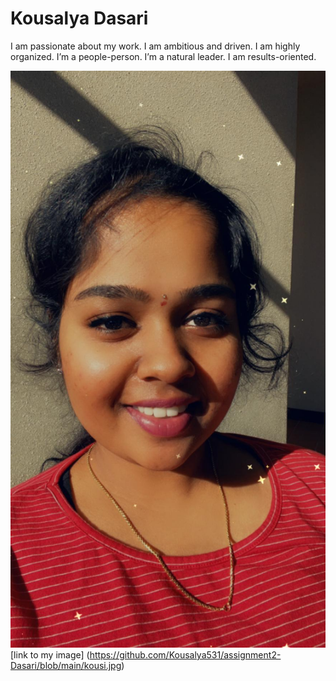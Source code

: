 # Kousalya Dasari

I am passionate about my work.
I am ambitious and driven.
I am highly organized.
I’m a people-person.
I’m a natural leader.
I am results-oriented.

![kousi](https://github.com/Kousalya531/assignment2-Dasari/blob/main/kousi.jpg)
[link to my image] (https://github.com/Kousalya531/assignment2-Dasari/blob/main/kousi.jpg)